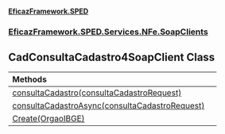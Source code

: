 #### [EficazFramework.SPED](EficazFrameworkSPED.md 'EficazFramework SPED')
### [EficazFramework.SPED.Services.NFe.SoapClients](EficazFramework.SPED.Services.NFe.SoapClients.md 'EficazFramework.SPED.Services.NFe.SoapClients')

## CadConsultaCadastro4SoapClient Class

| Methods | |
| :--- | :--- |
| [consultaCadastro(consultaCadastroRequest)](EficazFramework.SPED.Services.NFe.SoapClients/CadConsultaCadastro4SoapClient/consultaCadastro(consultaCadastroRequest).md 'EficazFramework.SPED.Services.NFe.SoapClients.CadConsultaCadastro4SoapClient.consultaCadastro(EficazFramework.SPED.Services.NFe.Contracts.consultaCadastroRequest)') | |
| [consultaCadastroAsync(consultaCadastroRequest)](EficazFramework.SPED.Services.NFe.SoapClients/CadConsultaCadastro4SoapClient/consultaCadastroAsync(consultaCadastroRequest).md 'EficazFramework.SPED.Services.NFe.SoapClients.CadConsultaCadastro4SoapClient.consultaCadastroAsync(EficazFramework.SPED.Services.NFe.Contracts.consultaCadastroRequest)') | |
| [Create(OrgaoIBGE)](EficazFramework.SPED.Services.NFe.SoapClients/CadConsultaCadastro4SoapClient/Create(OrgaoIBGE).md 'EficazFramework.SPED.Services.NFe.SoapClients.CadConsultaCadastro4SoapClient.Create(EficazFramework.SPED.Schemas.NFe.OrgaoIBGE)') | |
